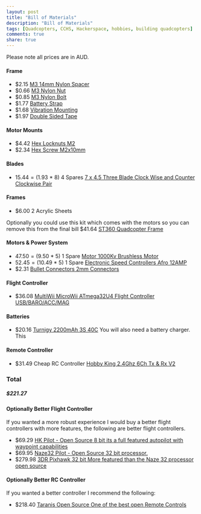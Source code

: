```yaml
---
layout: post
title: "Bill of Materials"
description: "Bill of Materials"
tags: [Quadcopters, CCHS, Hackerspace, hobbies, building quadcopters]
comments: true
share: true
---
```

Please note all prices are in AUD.

#### Frame
* $2.15 [M3 14mm Nylon Spacer](http://www.hobbyking.com/hobbyking/store/uh_viewItem.asp?idProduct=43440)
* $0.66 [M3 Nylon Nut](http://www.hobbyking.com/hobbyking/store/uh_viewItem.asp?idProduct=32075)
* $0.85 [M3 Nylon Bolt](http://www.hobbyking.com/hobbyking/store/uh_viewItem.asp?idProduct=36574)
* $1.77 [Battery Strap](http://www.hobbyking.com/hobbyking/store/uh_viewItem.asp?idProduct=30758)
* $1.68 [Vibration Mounting](http://www.hobbyking.com/hobbyking/store/uh_viewItem.asp?idProduct=44850)
* $1.97 [Double Sided Tape](http://www.hobbyking.com/hobbyking/store/__42600__Peel_n_stick_foam_double_sided_tape_10x5inch_4mm_thick_AU_Warehouse_.html?strSearch=double%20side)

#### Motor Mounts
* $4.42 [Hex Locknuts M2](http://www.hobbyking.com/hobbyking/store/uh_viewItem.asp?idProduct=56578)
* $2.34 [Hex Screw M2x10mm](http://www.hobbyking.com/hobbyking/store/uh_viewItem.asp?idProduct=41966)

#### Blades
* $15.44 = ($1.93 * 8) 4 Spares [7 x 4.5 Three Blade Clock Wise and Counter Clockwise Pair](http://www.hobbyking.com/hobbyking/store/__49551__7x4_5_Three_Blade_Counter_Rotating_Propeller_CW_and_CCW_Rotation_Black_1_Pair_AU_Warehouse_.html)

#### Frames
* $6.00 2 Acrylic Sheets

Optionally you could use this kit which comes with the motors so you can remove this from the final bill
$41.64 [ST360 Quadcopter Frame](http://hobbyking.com/hobbyking/store/__28592__ST360_Quadcopter_Frame_w_Motors_and_Propellers_360mm.html)

#### Motors & Power System
* $47.50 = ($9.50 * 5) 1 Spare [Motor 1000Kv Brushless Motor](http://www.hobbyking.com/hobbyking/store/uh_viewItem.asp?idproduct=44893)
* $52.45 = ($10.49 * 5) 1 Spare [Electronic Speed Controllers Afro 12AMP](http://www.hobbyking.com/hobbyking/store/uh_viewItem.asp?idProduct=54288)
* $2.31 [Bullet Connectors 2mm Connectors](http://www.hobbyking.com/hobbyking/store/uh_viewItem.asp?idproduct=17459)

#### Flight Controller
* $36.08 [MultiWii MicroWii ATmega32U4 Flight Controller USB/BARO/ACC/MAG](http://www.hobbyking.com/hobbyking/store/uh_viewItem.asp?idProduct=51207)

#### Batteries
* $20.16 [Turnigy 2200mAh 3S 40C](http://www.hobbyking.com/hobbyking/store/__14707__Turnigy_2200mAh_3S_40C_Lipo_Pack_AUS_Warehouse_.html)
You will also need a battery charger. This 

#### Remote Controller
* $31.49 Cheap RC Controller [Hobby King 2.4Ghz 6Ch Tx & Rx V2](http://www.hobbyking.com/hobbyking/store/__16255__Hobby_King_2_4Ghz_6Ch_Tx_Rx_V2_Mode_1_AUS_Warehouse_.html)

### Total
##### $221.27 

#### Optionally Better Flight Controller
If you wanted a more robust experience I would buy a better flight controllers with more features, the following are better flight controllers.
* $69.29 [HK Pilot - Open Source 8 bit its a full featured autopilot with waypoint capabilities](http://hobbyking.com/hobbyking/store/__56052__HKPilot_Mega_2_7_Flight_Controller_USB_GYRO_ACC_MAG_BARO.html) 
* $69.95 [Naze32 Pilot - Open Source 32 bit processor.](http://madetofly.com.au/shop/flightcontrollers/spiritfly32-pro-naked-edition-rev5-with-buzzer/)
* $279.98 [3DR Pixhawk 32 bit More featured than the Naze 32 processor open source](https://store.3drobotics.com/products/3dr-pixhawk)

#### Optionally Better RC Controller 
If you wanted a better controller I recommend the following:
* $218.40 [Taranis Open Source One of the best open Remote Controls](http://hobbyking.com/hobbyking/store/__45027__FrSky_2_4GHz_ACCST_TARANIS_X9D_and_X8R_Combo_Digital_Telemetry_Radio_System_Mode_1_New_Battery.html)


